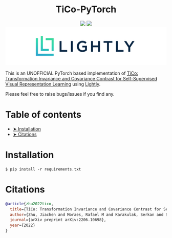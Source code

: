 <h1 align="center">
  <b>TiCo-PyTorch</b><br>
</h1>

<p align="center">
      <a href="https://www.python.org/">
        <img src="https://img.shields.io/badge/python-3.7.13-blue.svg" /></a>
       <a href= "https://pytorch.org/">
        <img src="https://img.shields.io/badge/PyTorch-1.11-FF0000.svg" /></a>
	   <a href= "hhttps://www.lightly.ai/">
        <img src="https://github.com/lightly-ai/lightly/blob/master/docs/logos/lightly_logo_crop.png" /></a>
		
</p>

This is an UNOFFICIAL PyTorch based implementation of [TiCo: Transformation Invariance and Covariance Contrast for Self-Supervised Visual Representation Learning](https://arxiv.org/abs/2206.10698) using [Lightly](https://www.lightly.ai/).

Please feel free to raise bugs/issues if you find any.

Table of contents
===

<!--ts-->
  * [➤ Installation](#installation)
  * [➤ Citations](#citations)
<!--te-->

Installation
===
```
$ pip install -r requirements.txt
```

Citations
===

```bibtex
@article{zhu2022tico,
  title={TiCo: Transformation Invariance and Covariance Contrast for Self-Supervised Visual Representation Learning},
  author={Zhu, Jiachen and Moraes, Rafael M and Karakulak, Serkan and Sobol, Vlad and Canziani, Alfredo and LeCun, Yann},
  journal={arXiv preprint arXiv:2206.10698},
  year={2022}
}
```
